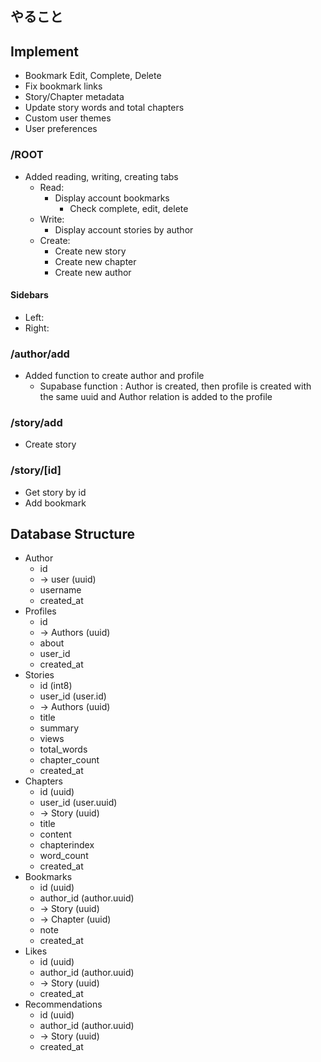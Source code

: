 ## やること

## Implement

- Bookmark Edit, Complete, Delete
- Fix bookmark links
- Story/Chapter metadata
- Update story words and total chapters
- Custom user themes
- User preferences

### /ROOT

- Added reading, writing, creating tabs
  - Read:
    - Display account bookmarks
      - Check complete, edit, delete
  - Write:
    - Display account stories by author
  - Create:
    - Create new story
    - Create new chapter
    - Create new author

#### Sidebars

- Left:
- Right:

### /author/add

- Added function to create author and profile
  - Supabase function : Author is created, then profile is created with the same uuid and Author relation is added to the profile

### /story/add

- Create story

### /story/[id]

- Get story by id
- Add bookmark

## Database Structure

- Author
  - id
  - -> user (uuid)
  - username
  - created_at
- Profiles
  - id
  - -> Authors (uuid)
  - about
  - user_id
  - created_at
- Stories
  - id (int8)
  - user_id (user.id)
  - -> Authors (uuid)
  - title
  - summary
  - views
  - total_words
  - chapter_count
  - created_at
- Chapters
  - id (uuid)
  - user_id (user.uuid)
  - -> Story (uuid)
  - title
  - content
  - chapterindex
  - word_count
  - created_at
- Bookmarks
  - id (uuid)
  - author_id (author.uuid)
  - -> Story (uuid)
  - -> Chapter (uuid)
  - note
  - created_at
- Likes
  - id (uuid)
  - author_id (author.uuid)
  - -> Story (uuid)
  - created_at
- Recommendations
  - id (uuid)
  - author_id (author.uuid)
  - -> Story (uuid)
  - created_at
